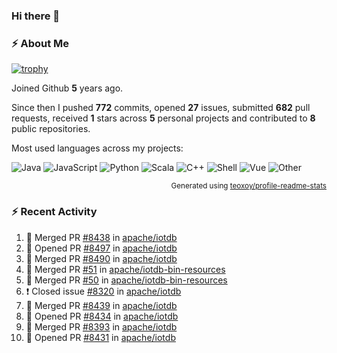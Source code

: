 ### Hi there 👋

### :zap: About Me

[![trophy](https://github-profile-trophy.vercel.app/?username=HTHou&theme=onedark)](https://github.com/ryo-ma/github-profile-trophy)
   
Joined Github **5** years ago.

Since then I pushed **772** commits, opened **27** issues, submitted **682** pull requests, received **1** stars across **5** personal projects and contributed to **8** public repositories.

Most used languages across my projects:

![Java](https://img.shields.io/static/v1?style=flat-square&label=%E2%A0%80&color=555&labelColor=%23b07219&message=Java%EF%B8%B194.4%25)
![JavaScript](https://img.shields.io/static/v1?style=flat-square&label=%E2%A0%80&color=555&labelColor=%23f1e05a&message=JavaScript%EF%B8%B11.4%25)
![Python](https://img.shields.io/static/v1?style=flat-square&label=%E2%A0%80&color=555&labelColor=%233572A5&message=Python%EF%B8%B10.7%25)
![Scala](https://img.shields.io/static/v1?style=flat-square&label=%E2%A0%80&color=555&labelColor=%23c22d40&message=Scala%EF%B8%B10.6%25)
![C++](https://img.shields.io/static/v1?style=flat-square&label=%E2%A0%80&color=555&labelColor=%23f34b7d&message=C%2B%2B%EF%B8%B10.6%25)
![Shell](https://img.shields.io/static/v1?style=flat-square&label=%E2%A0%80&color=555&labelColor=%2389e051&message=Shell%EF%B8%B10.4%25)
![Vue](https://img.shields.io/static/v1?style=flat-square&label=%E2%A0%80&color=555&labelColor=%2341b883&message=Vue%EF%B8%B10.3%25)
![Other](https://img.shields.io/static/v1?style=flat-square&label=%E2%A0%80&color=555&labelColor=%23ededed&message=Other%EF%B8%B11.2%25)

<p align="right"><sub>Generated using <a href="https://github.com/marketplace/actions/profile-readme-stats">teoxoy/profile-readme-stats</a></sub></p>


<!--![](https://github.com/HTHou/HTHou/blob/output/github-contribution-grid-snake.svg)-->

<!--![Haonan Hou's github stats](https://github-readme-stats.vercel.app/api?username=HTHou&count_private=true&show_icons=true&theme=onedark)-->

<!--![Haonan Hou's wakatime stats](https://github-readme-stats.vercel.app/api/wakatime?username=HTHou&layout=compact&theme=onedark)-->

<!--![Top Langs](https://github-readme-stats.vercel.app/api/top-langs/?username=HTHou&theme=onedark&layout=compact)-->

### :zap: Recent Activity
<!--START_SECTION:activity-->
1. 🎉 Merged PR [#8438](https://github.com/apache/iotdb/pull/8438) in [apache/iotdb](https://github.com/apache/iotdb)
2. 💪 Opened PR [#8497](https://github.com/apache/iotdb/pull/8497) in [apache/iotdb](https://github.com/apache/iotdb)
3. 🎉 Merged PR [#8490](https://github.com/apache/iotdb/pull/8490) in [apache/iotdb](https://github.com/apache/iotdb)
4. 🎉 Merged PR [#51](https://github.com/apache/iotdb-bin-resources/pull/51) in [apache/iotdb-bin-resources](https://github.com/apache/iotdb-bin-resources)
5. 🎉 Merged PR [#50](https://github.com/apache/iotdb-bin-resources/pull/50) in [apache/iotdb-bin-resources](https://github.com/apache/iotdb-bin-resources)
6. ❗️ Closed issue [#8320](https://github.com/apache/iotdb/issues/8320) in [apache/iotdb](https://github.com/apache/iotdb)
7. 🎉 Merged PR [#8439](https://github.com/apache/iotdb/pull/8439) in [apache/iotdb](https://github.com/apache/iotdb)
8. 💪 Opened PR [#8434](https://github.com/apache/iotdb/pull/8434) in [apache/iotdb](https://github.com/apache/iotdb)
9. 🎉 Merged PR [#8393](https://github.com/apache/iotdb/pull/8393) in [apache/iotdb](https://github.com/apache/iotdb)
10. 💪 Opened PR [#8431](https://github.com/apache/iotdb/pull/8431) in [apache/iotdb](https://github.com/apache/iotdb)
<!--END_SECTION:activity-->

<!--
**HTHou/HTHou** is a ✨ _special_ ✨ repository because its `README.md` (this file) appears on your GitHub profile.

Here are some ideas to get you started:

- 🔭 I’m currently working on ...
- 🌱 I’m currently learning ...
- 👯 I’m looking to collaborate on ...
- 🤔 I’m looking for help with ...
- 💬 Ask me about ...
- 📫 How to reach me: ...
- 😄 Pronouns: ...
- ⚡ Fun fact: ...
-->
